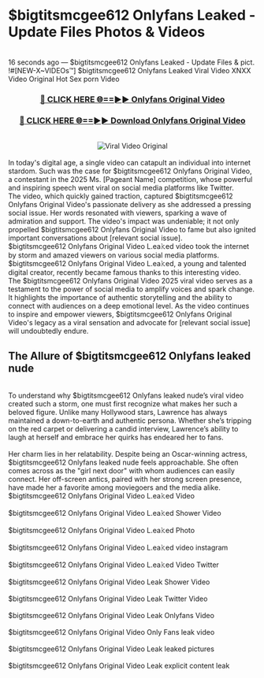 # $bigtitsmcgee612 Onlyfans Leaked - Update Files Photos & Videos 
<br>
16 seconds ago — $bigtitsmcgee612 Onlyfans Leaked - Update Files & pict. !#[NEW-X~VIDEOs™] $bigtitsmcgee612 Onlyfans Leaked Viral Video XNXX Video Original Hot Sex porn Video
<br>
<div align="center">
<h3><a href="http://freeplayer.one?title=$bigtitsmcgee612&ref=25OR" rel="nofollow">🔴 CLICK HERE 🌐==►► Onlyfans Original Video</a></h3>
<h3><a href="http://freeplayer.one?title=$bigtitsmcgee612&ref=25OR" rel="nofollow">🔴 CLICK HERE 🌐==►► Download Onlyfans Original Video</a></h3>
<br>
<a href="http://freeplayer.one?title=$bigtitsmcgee612&ref=25OR" rel="nofollow" data-target="animated-image.originalLink"><img src="https://i.ibb.co.com/xMMVF88/686577567.gif" alt="Viral Video Original" style="max-width: 100%; display: inline-block;" data-target="animated-image.originalImage"></a>
</div>
<br>
In today's digital age, a single video can catapult an individual into internet stardom. Such was the case for $bigtitsmcgee612 Onlyfans Original Video, a contestant in the 2025 Ms. [Pageant Name] competition, whose powerful and inspiring speech went viral on social media platforms like Twitter.
<br>
The video, which quickly gained traction, captured $bigtitsmcgee612 Onlyfans Original Video's passionate delivery as she addressed a pressing social issue. Her words resonated with viewers, sparking a wave of admiration and support. The video's impact was undeniable; it not only propelled $bigtitsmcgee612 Onlyfans Original Video to fame but also ignited important conversations about [relevant social issue].
<br>
$bigtitsmcgee612 Onlyfans Original Video L.ea𝚔ed video took the internet by storm and amazed viewers on various social media platforms. $bigtitsmcgee612 Onlyfans Original Video L.ea𝚔ed, a young and talented digital creator, recently became famous thanks to this interesting video.
<br>
The $bigtitsmcgee612 Onlyfans Original Video 2025 viral video serves as a testament to the power of social media to amplify voices and spark change. It highlights the importance of authentic storytelling and the ability to connect with audiences on a deep emotional level. As the video continues to inspire and empower viewers, $bigtitsmcgee612 Onlyfans Original Video's legacy as a viral sensation and advocate for [relevant social issue] will undoubtedly endure.
<br>
<h2>The Allure of $bigtitsmcgee612 Onlyfans leaked nude</h2>
<br>
To understand why $bigtitsmcgee612 Onlyfans leaked nude’s viral video created such a storm, one must first recognize what makes her such a beloved figure. Unlike many Hollywood stars, Lawrence has always maintained a down-to-earth and authentic persona. Whether she’s tripping on the red carpet or delivering a candid interview, Lawrence’s ability to laugh at herself and embrace her quirks has endeared her to fans.
<br><br>
Her charm lies in her relatability. Despite being an Oscar-winning actress, $bigtitsmcgee612 Onlyfans leaked nude feels approachable. She often comes across as the "girl next door" with whom audiences can easily connect. Her off-screen antics, paired with her strong screen presence, have made her a favorite among moviegoers and the media alike.
<br>
$bigtitsmcgee612 Onlyfans Original Video L.ea𝚔ed Video
<br><br>
$bigtitsmcgee612 Onlyfans Original Video L.ea𝚔ed Shower Video
<br><br>
$bigtitsmcgee612 Onlyfans Original Video L.ea𝚔ed Photo
<br><br>
$bigtitsmcgee612 Onlyfans Original Video L.ea𝚔ed video instagram
<br><br>
$bigtitsmcgee612 Onlyfans Original Video L.ea𝚔ed Video Twitter
<br><br>
$bigtitsmcgee612 Onlyfans Original Video Leak Shower Video
<br><br>
$bigtitsmcgee612 Onlyfans Original Video Leak Twitter Video
<br><br>
$bigtitsmcgee612 Onlyfans Original Video Leak Onlyfans Video
<br><br>
$bigtitsmcgee612 Onlyfans Original Video Only Fans leak video
<br><br>
$bigtitsmcgee612 Onlyfans Original Video Leak leaked pictures
<br><br>
$bigtitsmcgee612 Onlyfans Original Video Leak explicit content leak